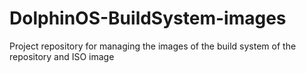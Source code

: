 # DolphinOS-BuildSystem-images
Project repository for managing the images of the build system of the repository and ISO image
